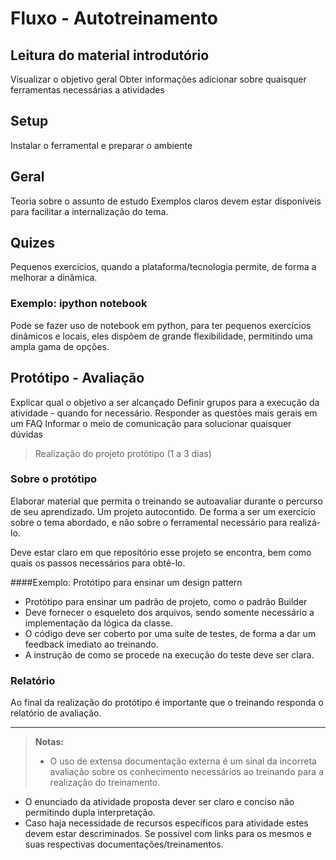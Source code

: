 # Fluxo - Autotreinamento

## Leitura do material introdutório

Visualizar o objetivo geral
Obter informações adicionar sobre quaisquer ferramentas necessárias a atividades

## Setup

Instalar o ferramental e preparar o ambiente

## Geral

Teoria sobre o assunto de estudo
Exemplos claros devem estar disponíveis para facilitar a internalização do tema.

## Quizes

Pequenos exercícios, quando a plataforma/tecnologia permite, de forma a melhorar a dinâmica.

### Exemplo: ipython notebook
Pode se fazer uso de notebook em python, para ter pequenos exercícios dinâmicos e locais,
eles dispõem de grande flexibilidade, permitindo uma ampla gama de opções.

## Protótipo - Avaliação

Explicar qual o objetivo a ser alcançado
Definir grupos para a execução da atividade - quando for necessário.
Responder as questões mais gerais em um FAQ
Informar o meio de comunicação para solucionar quaisquer dúvidas

> Realização do projeto protótipo (1 a 3 dias)

### Sobre o protótipo

Elaborar material que permita o treinando se autoavaliar durante o percurso  de seu aprendizado.
Um projeto autocontido. De forma a ser um exercício sobre o tema abordado, e não sobre o ferramental necessário para realizá-lo.

Deve estar claro em que repositório esse projeto se encontra, bem como quais os passos necessários para obtê-lo.

####Exemplo: Protótipo para ensinar um design pattern

* Protótipo para ensinar um padrão de projeto, como o padrão Builder
* Deve fornecer o esqueleto dos arquivos, sendo somente necessário a implementação da lógica da classe.
* O código deve ser coberto por uma suíte de testes, de forma a dar um feedback imediato ao treinando.
* A instrução de como se procede na execução do teste deve ser clara.

### Relatório

Ao final da realização do protótipo é importante que o treinando responda o relatório de avaliação.

-----

> **Notas:**
> * O uso de extensa documentação externa é um sinal da incorreta avaliação sobre os conhecimento  necessários ao treinando para a realização do treinamento.
* O enunciado da atividade proposta dever ser claro e conciso não permitindo dupla interpretação.
* Caso haja necessidade de recursos específicos para atividade estes devem estar descriminados. Se possível com links para os mesmos e suas respectivas documentações/treinamentos.